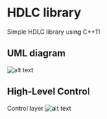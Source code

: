 # HDLC library
Simple HDLC library using C++11

## UML diagram
![alt text](https://user-images.githubusercontent.com/16731957/27839768-9a2dc284-60fc-11e7-8007-200e63242149.png)

## High-Level Control
Control layer
![alt text](https://user-images.githubusercontent.com/16731957/27839767-92fb4bbc-60fc-11e7-986a-e56e44e9b7c6.png)
